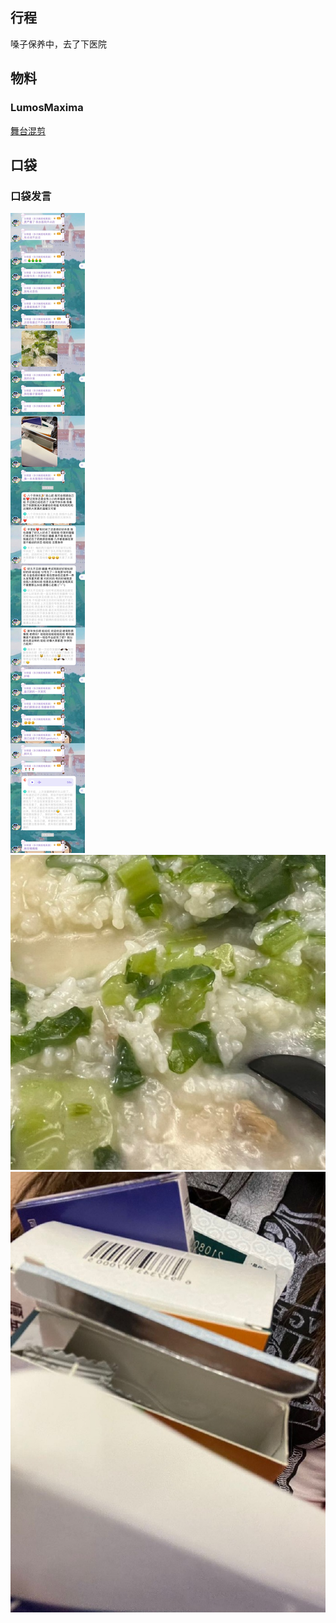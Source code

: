 ## 行程
嗓子保养中，去了下医院

## 物料
### LumosMaxima
[舞台混剪](https://weibo.com/7726863056/LfVHQwHRx)<br>
## 口袋
### 口袋发言
![口袋发言](./pocket48/imgs/messages1.jpeg)<br>
![口袋发言](./pocket48/imgs/P1.jpeg)<br>
![口袋发言](./pocket48/imgs/P2.jpeg)<br>